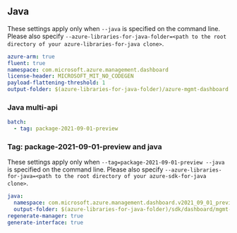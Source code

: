 ## Java

These settings apply only when `--java` is specified on the command line.
Please also specify `--azure-libraries-for-java-folder=<path to the root directory of your azure-libraries-for-java clone>`.

``` yaml $(java)
azure-arm: true
fluent: true
namespace: com.microsoft.azure.management.dashboard
license-header: MICROSOFT_MIT_NO_CODEGEN
payload-flattening-threshold: 1
output-folder: $(azure-libraries-for-java-folder)/azure-mgmt-dashboard
```

### Java multi-api

``` yaml $(java) && $(multiapi)
batch:
  - tag: package-2021-09-01-preview
```

### Tag: package-2021-09-01-preview and java

These settings apply only when `--tag=package-2021-09-01-preview --java` is specified on the command line.
Please also specify `--azure-libraries-for-java=<path to the root directory of your azure-sdk-for-java clone>`.

``` yaml $(tag) == 'package-2021-09-01-preview' && $(java) && $(multiapi)
java:
  namespace: com.microsoft.azure.management.dashboard.v2021_09_01_preview
  output-folder: $(azure-libraries-for-java-folder)/sdk/dashboard/mgmt-v2021_09_01_preview
regenerate-manager: true
generate-interface: true
```